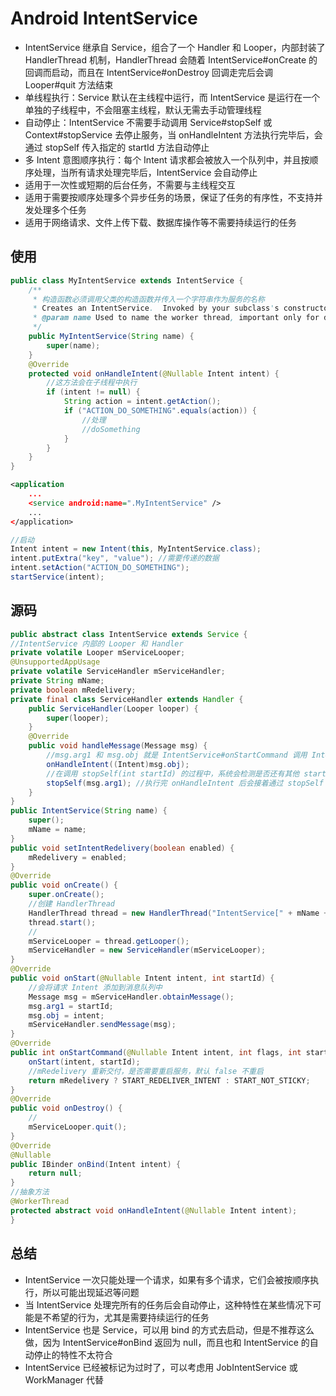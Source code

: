 # Android IntentService
- IntentService 继承自 Service，组合了一个 Handler 和 Looper，内部封装了 HandlerThread 机制，HandlerThread 会随着 IntentService#onCreate 的回调而启动，而且在 IntentService#onDestroy 回调走完后会调 Looper#quit 方法结束
- 单线程执行：Service 默认在主线程中运行，而 IntentService 是运行在一个单独的子线程中，不会阻塞主线程，默认无需去手动管理线程
- 自动停止：IntentService 不需要手动调用 Service#stopSelf 或 Context#stopService 去停止服务，当 onHandleIntent 方法执行完毕后，会通过 stopSelf 传入指定的 startId 方法自动停止
- 多 Intent 意图顺序执行：每个 Intent 请求都会被放入一个队列中，并且按顺序处理，当所有请求处理完毕后，IntentService 会自动停止
- 适用于一次性或短期的后台任务，不需要与主线程交互
- 适用于需要按顺序处理多个异步任务的场景，保证了任务的有序性，不支持并发处理多个任务
- 适用于网络请求、文件上传下载、数据库操作等不需要持续运行的任务

## 使用
```java
public class MyIntentService extends IntentService {
    /**
     * 构造函数必须调用父类的构造函数并传入一个字符串作为服务的名称
     * Creates an IntentService.  Invoked by your subclass's constructor.
     * @param name Used to name the worker thread, important only for debugging.
     */
    public MyIntentService(String name) {
        super(name);
    }
    @Override
    protected void onHandleIntent(@Nullable Intent intent) {
        //这方法会在子线程中执行
        if (intent != null) {
            String action = intent.getAction();
            if ("ACTION_DO_SOMETHING".equals(action)) {
                //处理
                //doSomething
            }
        }
    }
}
```

```xml
<application
    ...
    <service android:name=".MyIntentService" />
    ...
</application>
```

```java
//启动
Intent intent = new Intent(this, MyIntentService.class);
intent.putExtra("key", "value"); //需要传递的数据
intent.setAction("ACTION_DO_SOMETHING");
startService(intent);
```

## 源码
```java
public abstract class IntentService extends Service {
//IntentService 内部的 Looper 和 Handler
private volatile Looper mServiceLooper;
@UnsupportedAppUsage
private volatile ServiceHandler mServiceHandler;
private String mName;
private boolean mRedelivery;
private final class ServiceHandler extends Handler {
    public ServiceHandler(Looper looper) {
        super(looper);
    }
    @Override
    public void handleMessage(Message msg) {
        //msg.arg1 和 msg.obj 就是 IntentService#onStartCommand 调用 IntentService#onStart 传入的 startId 和 intent
        onHandleIntent((Intent)msg.obj);
        //在调用 stopSelf(int startId) 的过程中，系统会检测是否还有其他 startId 存在，如果存在则不会立即销毁 Service，当 onStartCommand 和 stopSelf 成对的时候，Service 会被销毁（不过如果直接调用 stopSelf(-1) 的话，那就会直接销毁 Service，系统就不会检测是否还有其他 startId 存在）
        stopSelf(msg.arg1); //执行完 onHandleIntent 后会接着通过 stopSelf 方法自动停止（指定 startId 来停止当前的任务）
    }
}
public IntentService(String name) {
    super();
    mName = name;
}
public void setIntentRedelivery(boolean enabled) {
    mRedelivery = enabled;
}
@Override
public void onCreate() {
    super.onCreate();
    //创建 HandlerThread
    HandlerThread thread = new HandlerThread("IntentService[" + mName + "]");
    thread.start();
    //
    mServiceLooper = thread.getLooper();
    mServiceHandler = new ServiceHandler(mServiceLooper);
}
@Override
public void onStart(@Nullable Intent intent, int startId) {
    //会将请求 Intent 添加到消息队列中
    Message msg = mServiceHandler.obtainMessage();
    msg.arg1 = startId;
    msg.obj = intent;
    mServiceHandler.sendMessage(msg);
}
@Override
public int onStartCommand(@Nullable Intent intent, int flags, int startId) {
    onStart(intent, startId);
    //mRedelivery 重新交付，是否需要重启服务，默认 false 不重启
    return mRedelivery ? START_REDELIVER_INTENT : START_NOT_STICKY;
}
@Override
public void onDestroy() {
    //
    mServiceLooper.quit();
}
@Override
@Nullable
public IBinder onBind(Intent intent) {
    return null;
}
//抽象方法
@WorkerThread
protected abstract void onHandleIntent(@Nullable Intent intent);
}
```

## 总结
- IntentService 一次只能处理一个请求，如果有多个请求，它们会被按顺序执行，所以可能出现延迟等问题
- 当 IntentService 处理完所有的任务后会自动停止，这种特性在某些情况下可能是不希望的行为，尤其是需要持续运行的任务
- IntentService 也是 Service，可以用 bind 的方式去启动，但是不推荐这么做，因为 IntentService#onBind 返回为 null，而且也和 IntentService 的自动停止的特性不太符合
- IntentService 已经被标记为过时了，可以考虑用 JobIntentService 或 WorkManager 代替
